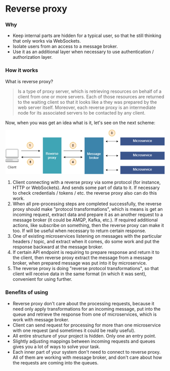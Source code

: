 
# Reverse proxy

### Why 
- Keep internal parts are hidden for a typical user, so that he still thinking that only works via WebSockets.
- Isolate users from an access to a message broker.
- Use it as an additional layer when necessary to use authentication / authorization layer.

### How it works
What is reverse proxy?
> Is a type of proxy server, which is retrieving resources on behalf of a client from one or more servers. Each of those resources are returned to the waiting client so that it looks like a they was prepared by the web server itself. Moreover, each reverse proxy is an intermediate node for its associated servers to be contacted by any client.  

Now, when you was get an idea what is it, let's see on the next scheme:

<p align="center">
  <img src="https://github.com/OpenMatchmaking/documentation/blob/master/docs/images/reverse-proxy.png"/>
</p>

1) Client connecting with a reverse proxy via some protocol (for instance, HTTP or WebSockets). And sends some part of data to it. If necessary to check credentials / tokens / etc. the reverse proxy also can do this work.
2) When all pre-processing steps are сompleted successfully, the reverse proxy should make "protocol transformations", which is means is get an incoming request, extract data and prepare it as an another request to a message broker (it could be AMQP, Kafka, etc.). If required additional actions, like subscribe on something, then the reverse proxy can make it too. If will be useful when necessary to return certain response.
3) One of existing microservices listening on messages with the particular headers / topic, and extract when it comes, do some work and put the response backward at the message broker.
4) If certain API endpoint is requiring to prepare response and return it to the client, then reverse proxy extract the message from a message broker, when prepared message was put into it by microservice.
5) The reverse proxy is doing "reverse protocol transformations", so that client will receive data in the same format (in which it was sent), convenient for using further.

### Benefits of using
- Reverse proxy don't care about the processing requests, because it need only apply transformations for an incoming message, put into the queue and retrieve the response from one of microservices, which is work with message broker.
- Client can send request for processing for more than one microservice with one request (and sometimes it could be really useful).
- All entire structure of your project is hidden. Only one an entry point.
- Slightly adjusting mappings between incoming requests and queues gives you a lot of ways to solve your task. 
- Each inner part of your system don't need to connect to reverse proxy. All of them are working with message broker, and don't care about how the requests are coming into the queues.  